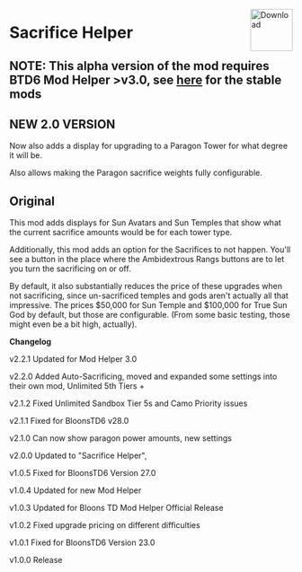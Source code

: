 <a href="https://github.com/doombubbles/sacrifice-helper/releases/latest/download/SacrificeHelper.dll"><img align="right" alt="Download" height="75" src="https://github.com/doombubbles/BTD6-Mods/blob/main/download.png?raw=true"></a>

# Sacrifice Helper

## NOTE: This alpha version of the mod requires BTD6 Mod Helper >v3.0, see [here](https://github.com/doombubbles/BTD6-Mods#readme) for the stable mods

## NEW 2.0 VERSION

Now also adds a display for upgrading to a Paragon Tower for what degree it will be.

Also allows making the Paragon sacrifice weights fully configurable.

## Original

This mod adds displays for Sun Avatars and Sun Temples that show what the current sacrifice amounts would be for each tower type.

Additionally, this mod adds an option for the Sacrifices to not happen. You'll see a button in the place where the Ambidextrous Rangs buttons are to let you turn the sacrificing on or off.

By default, it also substantially reduces the price of these upgrades when not sacrificing, since un-sacrificed temples and gods aren't actually all that impressive. The prices $50,000 for Sun Temple and $100,000 for True Sun God by default, but those are configurable. (From some basic testing, those might even be a bit high, actually).

**Changelog**

v2.2.1 Updated for Mod Helper 3.0

v2.2.0 Added Auto-Sacrificing, moved and expanded some settings into their own mod, Unlimited 5th Tiers +

v2.1.2 Fixed Unlimited Sandbox Tier 5s and Camo Priority issues

v2.1.1 Fixed for BloonsTD6 v28.0

v2.1.0 Can now show paragon power amounts, new settings

v2.0.0 Updated to "Sacrifice Helper", 

v1.0.5 Fixed for BloonsTD6 Version 27.0

v1.0.4 Updated for new Mod Helper

v1.0.3 Updated for Bloons TD Mod Helper Official Release

v1.0.2 Fixed upgrade pricing on different difficulties

v1.0.1 Fixed for BloonsTD6 Version 23.0

v1.0.0 Release
